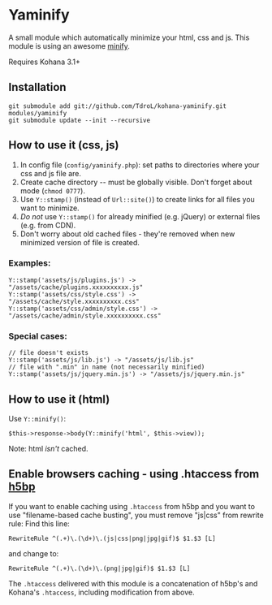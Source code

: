 # Yaminify
A small module which automatically minimize your html, css and js.
This module is using an awesome [minify](https://github.com/mrclay/minify).

Requires Kohana 3.1+

## Installation

	git submodule add git://github.com/TdroL/kohana-yaminify.git modules/yaminify
	git submodule update --init --recursive

## How to use it (css, js)

1. In config file (`config/yaminify.php`): set paths to directories where your css and js file are.
2. Create cache directory -- must be globally visible. Don't forget about mode (`chmod 0777`).
3. Use `Y::stamp()` (instead of `Url::site()`) to create links for all files you want to minimize.
4. *Do not* use `Y::stamp()` for already minified (e.g. jQuery) or external files (e.g. from CDN).
5. Don't worry about old cached files - they're removed when new minimized version of file is created.

### Examples:

	Y::stamp('assets/js/plugins.js') -> "/assets/cache/plugins.xxxxxxxxxx.js"
	Y::stamp('assets/css/style.css') -> "/assets/cache/style.xxxxxxxxxx.css"
	Y::stamp('assets/css/admin/style.css') -> "/assets/cache/admin/style.xxxxxxxxxx.css"

### Special cases:

	// file doesn't exists
	Y::stamp('assets/js/lib.js') -> "/assets/js/lib.js"
	// file with ".min" in name (not necessarily minified)
	Y::stamp('assets/js/jquery.min.js') -> "/assets/js/jquery.min.js"

## How to use it (html)

Use `Y::minify()`:

	$this->response->body(Y::minify('html', $this->view));

Note: html *isn't* cached.

## Enable browsers caching - using .htaccess from [h5bp](http://h5bp.com)
If you want to enable caching using `.htaccess` from h5bp and you want to use "filename-based cache busting", you must remove "js|css" from rewrite rule:
Find this line:

	RewriteRule ^(.+)\.(\d+)\.(js|css|png|jpg|gif)$ $1.$3 [L]

and change to:

	RewriteRule ^(.+)\.(\d+)\.(png|jpg|gif)$ $1.$3 [L]

The `.htaccess` delivered with this module is a concatenation of h5bp's and Kohana's `.htaccess`, including modification from above.
